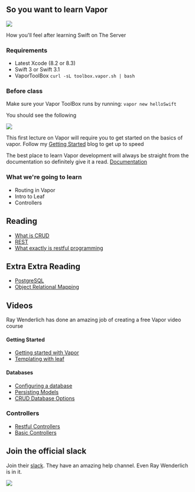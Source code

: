 ## So you want to learn Vapor

![](https://media.giphy.com/media/nXxOjZrbnbRxS/giphy.gif)


How you'll feel after learning Swift on The Server


### Requirements

* Latest Xcode (8.2 or 8.3)
* Swift 3 or Swift 3.1
* VaporToolBox `curl -sL toolbox.vapor.sh | bash`


### Before class

Make sure your Vapor ToolBox runs by running:
`vapor new helloSwift`

You should see the following 

![](https://cdn-images-1.medium.com/max/1440/1*Xe4aqBOtQciMYyQSLhNp_g.png)

This first lecture on Vapor will require you to get started on the basics of vapor. Follow my [Getting Started](https://medium.com/@johannkerr/getting-started-with-vapor-60e6cb9828f1) blog to get up to speed 


The best place to learn Vapor development will always be straight from the documentation so definitely give it a read. [Documentation](https://vapor.codes/)


### What we're going to learn

* Routing in Vapor
* Intro to Leaf
* Controllers



## Reading

* [What is CRUD](https://en.wikipedia.org/wiki/Create,_read,_update_and_delete)
* [REST](https://en.wikipedia.org/wiki/Representational_state_transfer)
* [What exactly is restful programming](http://stackoverflow.com/questions/671118/what-exactly-is-restful-programming)


## Extra Extra Reading

* [PostgreSQL](https://en.wikipedia.org/wiki/PostgreSQL)
* [Object Relational Mapping](https://en.wikipedia.org/wiki/Object-relational_mapping)

## Videos

Ray Wenderlich has done an amazing job of creating a free Vapor video course


#### Getting Started
* [Getting started with Vapor](https://videos.raywenderlich.com/screencasts/server-side-swift-with-vapor-getting-started)
* [Templating with leaf](https://videos.raywenderlich.com/screencasts/server-side-swift-with-vapor-templating-with-leaf)

#### Databases
* [Configuring a database](https://videos.raywenderlich.com/screencasts/server-side-swift-with-vapor-configuring-a-database)
* [Persisting Models](https://videos.raywenderlich.com/screencasts/server-side-swift-with-vapor-persisting-models)
* [CRUD Database Options](https://videos.raywenderlich.com/screencasts/server-side-swift-with-vapor-crud-database-options)

### Controllers
* [Restful Controllers](https://videos.raywenderlich.com/screencasts/server-side-swift-with-vapor-restful-controllers)
* [Basic Controllers](https://videos.raywenderlich.com/screencasts/server-side-swift-with-vapor-basic-controllers)



## Join the official slack

Join their [slack](http://vapor.team/). They have an amazing help channel. Even Ray Wenderlich is in it. 

![](https://media.giphy.com/media/GcSqyYa2aF8dy/giphy.gif)



